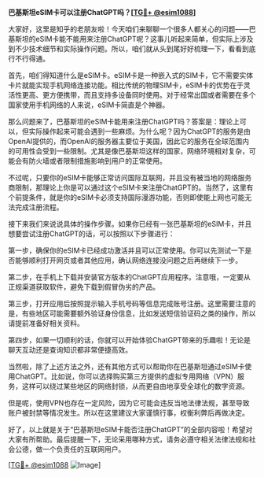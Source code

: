 **巴基斯坦eSIM卡可以注册ChatGPT吗？[[TG💪+ @esim1088](https://t.me/s/esim1088)]**

大家好，这里是知乎的老朋友啦！今天咱们来聊聊一个很多人都关心的问题——巴基斯坦的eSIM卡能不能用来注册ChatGPT呢？这事儿听起来简单，但实际上涉及到不少技术细节和实际操作问题。所以，咱们就从头到尾好好梳理一下，看看到底行不行得通。

首先，咱们得知道什么是eSIM卡。eSIM卡是一种嵌入式的SIM卡，它不需要实体卡片就能实现手机网络连接功能。相比传统的物理SIM卡，eSIM卡的优势在于灵活性更高、更方便携带，而且支持多设备同时使用。对于经常出国或者需要在多个国家使用手机网络的人来说，eSIM卡简直是个神器。

那么问题来了，巴基斯坦的eSIM卡能用来注册ChatGPT吗？答案是：理论上可以，但实际操作起来可能会遇到一些麻烦。为什么呢？因为ChatGPT的服务是由OpenAI提供的，而OpenAI的服务器主要位于美国，因此它的服务在全球范围内的可用性会受到一些限制。尤其是像巴基斯坦这样的国家，网络环境相对复杂，可能会有防火墙或者限制措施影响到用户的正常使用。

不过呢，只要你的eSIM卡能够正常访问国际互联网，并且没有被当地的网络服务商限制，那理论上你是可以通过这个eSIM卡来注册ChatGPT的。当然了，这里有个前提条件，就是你的eSIM卡必须支持国际漫游功能，否则即使能上网也可能无法完成注册流程。

接下来我们来说说具体的操作步骤。如果你已经有一张巴基斯坦的eSIM卡，并且想要尝试注册ChatGPT的话，可以按照以下步骤进行：

第一步，确保你的eSIM卡已经成功激活并且可以正常使用。你可以先测试一下是否能够顺利打开网页或者其他应用，确认网络连接没问题之后再继续下一步。

第二步，在手机上下载并安装官方版本的ChatGPT应用程序。注意哦，一定要从正规渠道获取软件，避免下载到假冒伪劣的产品。

第三步，打开应用后按照提示输入手机号码等信息完成账号注册。这里需要注意的是，有些地区可能需要额外验证身份信息，比如发送短信验证码之类的操作，所以请提前准备好相关资料。

第四步，如果一切顺利的话，你就可以开始体验ChatGPT带来的乐趣啦！无论是聊天互动还是查询知识都非常便捷高效。

当然啦，除了上述方法之外，还有其他方式可以帮助你在巴基斯坦通过eSIM卡使用ChatGPT。比如说，你可以选择购买第三方提供的虚拟专用网络（VPN）服务，这样可以绕过某些地区的网络封锁，从而更自由地享受全球化的数字资源。

但是呢，使用VPN也存在一定风险，因为它可能会违反当地法律法规，甚至导致账户被封禁等情况发生。所以在这里建议大家谨慎行事，权衡利弊后再做决定。

好了，以上就是关于“巴基斯坦eSIM卡能否注册ChatGPT”的全部内容啦！希望对大家有所帮助。最后提醒一下，无论采用哪种方式，请务必遵守相关法律法规和社会公德，做一个负责任的互联网用户。

[[TG💪+ @esim1088](https://t.me/s/esim1088) ![Image](https://i.postimg.cc/4NQfJmqS/Snipaste-2025-05-13-00-14-12.png)]